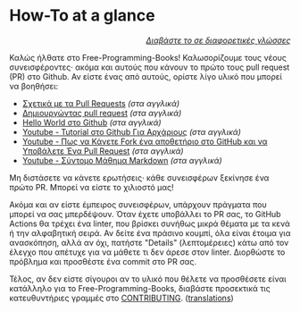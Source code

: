 # How-To at a glance

<div align="right" markdown="1">

*[Διαβάστε το σε διαφορετικές γλώσσες](../README.md#translations)*

</div>

Καλώς ήλθατε στο Free-Programming-Books! Καλωσορίζουμε τους νέους συνεισφέροντες· ακόμα και αυτούς που κάνουν το πρώτο τους pull request (PR) στο Github. Αν είστε ένας από αυτούς, ορίστε λίγο υλικό που μπορεί να βοηθήσει:

* [Σχετικά με τα Pull Requests](https://help.github.com/articles/about-pull-requests/) *(στα αγγλικά)*
* [Δημιουργώντας pull request](https://docs.github.com/en/free-pro-team@latest/github/collaborating-with-issues-and-pull-requests/creating-a-pull-request) *(στα αγγλικά)*
* [Hello World στο Github](https://guides.github.com/activities/hello-world/) *(στα αγγλικά)*
* [Youtube - Tutorial στο Github Για Αρχάριους](https://www.youtube.com/watch?v=0fKg7e37bQE) *(στα αγγλικά)*
* [Youtube - Πως να Κάνετε Fork ένα αποθετήριο στο GitHub και να Υποβάλετε Ένα Pull Request](https://www.youtube.com/watch?v=G1I3HF4YWEw) *(στα αγγλικά)*
* [Youtube - Σύντομο Μάθημα Markdown](https://www.youtube.com/watch?v=HUBNt18RFbo) *(στα αγγλικά)*


Μη διστάσετε να κάνετε ερωτήσεις· κάθε συνεισφέρων ξεκίνησε ένα πρώτο PR. Μπορεί να είστε το χιλιοστό μας!

Ακόμα και αν είστε έμπειρος συνεισφέρων, υπάρχουν πράγματα που μπορεί να σας μπερδέψουν. Όταν έχετε υποβάλλει το PR σας, το GitHub Actions θα τρέχει ένα linter, που βρίσκει συνήθως μικρά θέματα με τα κενά ή την αλφαβητική σειρά. Αν δείτε ένα πράσινο κουμπί, όλα είναι έτοιμα για ανασκόπηση, αλλά αν όχι, πατήστε "Details" (λεπτομέρειες) κάτω από τον έλεγχο που απέτυχε για να μάθετε τι δεν άρεσε στον linter. Διορθώστε το πρόβλημα και προσθέστε ένα commit στο PR σας.

Τέλος, αν δεν είστε σίγουροι αν το υλικό που θέλετε να προσθέσετε είναι κατάλληλο για το Free-Programming-Books, διαβάστε προσεκτικά τις κατευθυντήριες γραμμές στο [CONTRIBUTING](CONTRIBUTING-el.md). ([translations](../README.md#translations))
